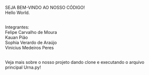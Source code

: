 SEJA BEM-VINDO AO NOSSO CÓDIGO!<br>
Hello World.<br><br>

Integrantes:<br>
Felipe Carvalho de Moura<br>
Kauan Pião<br>
Sophia Verardo de Araújo<br>
Vinicius Medeiros Peres<br><br>

Veja mais sobre o nosso projeto dando clone e executando o arquivo principal Urna.py!
